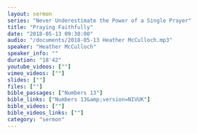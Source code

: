 ```yaml
---
layout: sermon
series: "Never Underestimate the Power of a Single Prayer"
title: "Praying Faithfully"
date: "2018-05-13 09:30:00"
audio: "/documents/2018-05-13 Heather McCulloch.mp3"
speaker: "Heather McCulloch"
speaker_info: ""
duration: "18'42"
youtube_videos: [""]
vimeo_videos: [""]
slides: [""]
files: [""]
bible_passages: ["Numbers 13"]
bible_links: ["Numbers 13&amp;version=NIVUK"]
bible_videos: [""]
bible_videos_links: [""]
category: "sermon"
---
```

